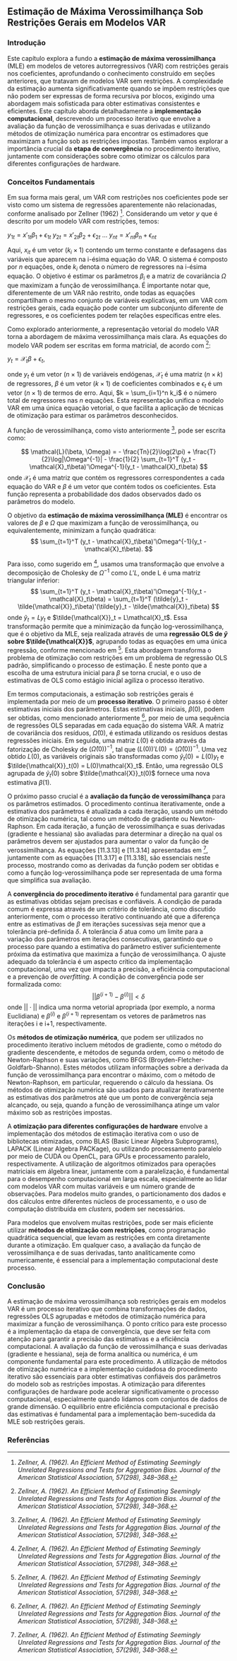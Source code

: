 ## Estimação de Máxima Verossimilhança Sob Restrições Gerais em Modelos VAR

### Introdução
Este capítulo explora a fundo a **estimação de máxima verossimilhança** (MLE) em modelos de vetores autorregressivos (VAR) com restrições gerais nos coeficientes, aprofundando o conhecimento construído em seções anteriores, que tratavam de modelos VAR sem restrições. A complexidade da estimação aumenta significativamente quando se impõem restrições que não podem ser expressas de forma recursiva por blocos, exigindo uma abordagem mais sofisticada para obter estimativas consistentes e eficientes. Este capítulo aborda detalhadamente a **implementação computacional**, descrevendo um processo iterativo que envolve a avaliação da função de verossimilhança e suas derivadas e utilizando métodos de otimização numérica para encontrar os estimadores que maximizam a função sob as restrições impostas. Também vamos explorar a importância crucial da **etapa de convergência** no procedimento iterativo, juntamente com considerações sobre como otimizar os cálculos para diferentes configurações de hardware.

### Conceitos Fundamentais
Em sua forma mais geral, um VAR com restrições nos coeficientes pode ser visto como um sistema de regressões aparentemente não relacionadas, conforme analisado por Zellner (1962) [^1]. Considerando um vetor *$y$* que é descrito por um modelo VAR com restrições, temos:

$y_{1t} = x'_{1t}\beta_1 + \epsilon_{1t}$
$y_{2t} = x'_{2t}\beta_2 + \epsilon_{2t}$
$...$
$y_{nt} = x'_{nt}\beta_n + \epsilon_{nt}$

Aqui, $x_{it}$ é um vetor $(k_i \times 1)$ contendo um termo constante e defasagens das variáveis que aparecem na i-ésima equação do VAR. O sistema é composto por *n* equações, onde $k_i$ denota o número de regressores na i-ésima equação. O objetivo é estimar os parâmetros $\beta_i$ e a matriz de covariância $\Omega$ que maximizam a função de verossimilhança. É importante notar que, diferentemente de um VAR não restrito, onde todas as equações compartilham o mesmo conjunto de variáveis explicativas, em um VAR com restrições gerais, cada equação pode conter um subconjunto diferente de regressores, e os coeficientes podem ter relações específicas entre eles.

Como explorado anteriormente, a representação vetorial do modelo VAR torna a abordagem de máxima verossimilhança mais clara. As equações do modelo VAR podem ser escritas em forma matricial, de acordo com [^1]:

$y_t = \mathcal{X}_t \beta + \epsilon_t$,

onde $y_t$ é um vetor $(n \times 1)$ de variáveis endógenas, $\mathcal{X}_t$ é uma matriz $(n \times k)$ de regressores, $\beta$ é um vetor $(k \times 1)$ de coeficientes combinados e $\epsilon_t$ é um vetor $(n \times 1)$ de termos de erro. Aqui, $k = \sum_{i=1}^n k_i$ é o número total de regressores nas *n* equações. Esta representação unifica o modelo VAR em uma única equação vetorial, o que facilita a aplicação de técnicas de otimização para estimar os parâmetros desconhecidos.

A função de verossimilhança, como visto anteriormente [^1], pode ser escrita como:

$$
\mathcal{L}(\beta, \Omega) = - \frac{Tn}{2}\log(2\pi) + \frac{T}{2}\log|\Omega^{-1}| - \frac{1}{2} \sum_{t=1}^T (y_t - \mathcal{X}_t\beta)'\Omega^{-1}(y_t - \mathcal{X}_t\beta)
$$
onde $\mathcal{X}_t$ é uma matriz que contém os regressores correspondentes a cada equação do VAR e $\beta$ é um vetor que contém todos os coeficientes. Esta função representa a probabilidade dos dados observados dado os parâmetros do modelo.

O objetivo da **estimação de máxima verossimilhança (MLE)** é encontrar os valores de $\beta$ e $\Omega$ que maximizam a função de verossimilhança, ou equivalentemente, minimizam a função quadrática:
$$
\sum_{t=1}^T (y_t - \mathcal{X}_t\beta)'\Omega^{-1}(y_t - \mathcal{X}_t\beta).
$$

Para isso, como sugerido em [^1], usamos uma transformação que envolve a decomposição de Cholesky de $\Omega^{-1}$ como $L'L$, onde L é uma matriz triangular inferior:
$$
\sum_{t=1}^T (y_t - \mathcal{X}_t\beta)'\Omega^{-1}(y_t - \mathcal{X}_t\beta) = \sum_{t=1}^T (\tilde{y}_t - \tilde{\mathcal{X}}_t\beta)'(\tilde{y}_t - \tilde{\mathcal{X}}_t\beta)
$$
onde $\tilde{y}_t = Ly_t$ e $\tilde{\mathcal{X}}_t = L\mathcal{X}_t$.
Essa transformação permite que a minimização da função log-verossimilhança, que é o objetivo da MLE, seja realizada através de uma **regressão OLS de $\tilde{y}$ sobre $\tilde{\mathcal{X}}$**, agrupando todas as equações em uma única regressão, conforme mencionado em [^1]. Esta abordagem transforma o problema de otimização com restrições em um problema de regressão OLS padrão, simplificando o processo de estimação. É neste ponto que a escolha de uma estrutura inicial para $\beta$ se torna crucial, e o uso de estimativas de OLS como estágio inicial agiliza o processo iterativo.

Em termos computacionais, a estimação sob restrições gerais é implementada por meio de um **processo iterativo**. O primeiro passo é obter estimativas iniciais dos parâmetros. Estas estimativas iniciais, $\beta(0)$,  podem ser obtidas, como mencionado anteriormente [^1], por meio de uma sequência de regressões OLS separadas em cada equação do sistema VAR. A matriz de covariância dos resíduos, $\hat{\Omega}(0)$, é estimada utilizando os resíduos destas regressões iniciais. Em seguida, uma matriz $L(0)$ é obtida através da fatorização de Cholesky de $(\hat{\Omega}(0))^{-1}$, tal que $(L(0))'L(0) = (\hat{\Omega}(0))^{-1}$. Uma vez obtido $L(0)$, as variáveis originais são transformadas como $\tilde{y}_t(0) = L(0)y_t$ e $\tilde{\mathcal{X}}_t(0) = L(0)\mathcal{X}_t$. Então, uma regressão OLS agrupada de $\tilde{y}_t(0)$ sobre $\tilde{\mathcal{X}}_t(0)$ fornece uma nova estimativa $\beta(1)$.

O próximo passo crucial é a **avaliação da função de verossimilhança** para os parâmetros estimados. O procedimento continua iterativamente, onde a estimativa dos parâmetros é atualizada a cada iteração, usando um método de otimização numérica, tal como um método de gradiente ou Newton-Raphson. Em cada iteração, a função de verossimilhança e suas derivadas (gradiente e hessiana) são avaliadas para determinar a direção na qual os parâmetros devem ser ajustados para aumentar o valor da função de verossimilhança. As equações [11.3.13] e [11.3.14] apresentadas em [^1], juntamente com as equações [11.3.17] e [11.3.18], são essenciais neste processo, mostrando como as derivadas da função podem ser obtidas e como a função log-verossimilhança pode ser representada de uma forma que simplifica sua avaliação.

A **convergência do procedimento iterativo** é fundamental para garantir que as estimativas obtidas sejam precisas e confiáveis. A condição de parada comum é expressa através de um critério de tolerância, como discutido anteriormente, com o processo iterativo continuando até que a diferença entre as estimativas de $\beta$ em iterações sucessivas seja menor que a tolerância pré-definida $\delta$.  A tolerância $\delta$ atua como um limite para a variação dos parâmetros em iterações consecutivas, garantindo que o processo pare quando a estimativa do parâmetro estiver suficientemente próxima da estimativa que maximiza a função de verossimilhança. O ajuste adequado da tolerância é um aspecto crítico da implementação computacional, uma vez que impacta a precisão, a eficiência computacional e a prevenção de *overfitting*. A condição de convergência pode ser formalizada como:
$$
||\beta^{(i+1)} - \beta^{(i)}|| < \delta
$$
onde $|| \cdot ||$ indica uma norma vetorial apropriada (por exemplo, a norma Euclidiana) e $\beta^{(i)}$ e $\beta^{(i+1)}$ representam os vetores de parâmetros nas iterações i e i+1, respectivamente.

Os **métodos de otimização numérica**, que podem ser utilizados no procedimento iterativo incluem métodos de gradiente, como o método do gradiente descendente, e métodos de segunda ordem, como o método de Newton-Raphson e suas variações, como BFGS (Broyden-Fletcher-Goldfarb-Shanno). Estes métodos utilizam informações sobre a derivada da função de verossimilhança para encontrar o máximo, com o método de Newton-Raphson, em particular, requerendo o cálculo da hessiana. Os métodos de otimização numérica são usados para atualizar iterativamente as estimativas dos parâmetros até que um ponto de convergência seja alcançado, ou seja, quando a função de verossimilhança atinge um valor máximo sob as restrições impostas.

A **otimização para diferentes configurações de hardware** envolve a implementação dos métodos de estimação iterativa com o uso de bibliotecas otimizadas, como BLAS (Basic Linear Algebra Subprograms), LAPACK (Linear Algebra PACKage), ou utilizando processamento paralelo por meio de CUDA ou OpenCL, para GPUs e processamento paralelo, respectivamente. A utilização de algoritmos otimizados para operações matriciais em álgebra linear, juntamente com a paralelização,  é fundamental para o desempenho computacional em larga escala, especialmente ao lidar com modelos VAR com muitas variáveis e um número grande de observações. Para modelos muito grandes, o particionamento dos dados e dos cálculos entre diferentes núcleos de processamento, e o uso de computação distribuída em *clusters*, podem ser necessários.

Para modelos que envolvem muitas restrições, pode ser mais eficiente utilizar **métodos de otimização com restrições**, como programação quadrática sequencial, que levam as restrições em conta diretamente durante a otimização. Em qualquer caso, a avaliação da função de verossimilhança e de suas derivadas, tanto analiticamente como numericamente, é essencial para a implementação computacional deste processo.

### Conclusão

A estimação de máxima verossimilhança sob restrições gerais em modelos VAR é um processo iterativo que combina transformações de dados, regressões OLS agrupadas e métodos de otimização numérica para maximizar a função de verossimilhança. O ponto crítico para este processo é a implementação da etapa de convergência, que deve ser feita com atenção para garantir a precisão das estimativas e a eficiência computacional. A avaliação da função de verossimilhança e suas derivadas (gradiente e hessiana), seja de forma analítica ou numérica, é um componente fundamental para este procedimento. A utilização de métodos de otimização numérica e a implementação cuidadosa do procedimento iterativo são essenciais para obter estimativas confiáveis dos parâmetros do modelo sob as restrições impostas. A otimização para diferentes configurações de hardware pode acelerar significativamente o processo computacional, especialmente quando lidamos com conjuntos de dados de grande dimensão. O equilíbrio entre eficiência computacional e precisão das estimativas é fundamental para a implementação bem-sucedida da MLE sob restrições gerais.

### Referências
[^1]: *Zellner, A. (1962). An Efficient Method of Estimating Seemingly Unrelated Regressions and Tests for Aggregation Bias. Journal of the American Statistical Association, 57(298), 348–368.*
<!-- END -->
